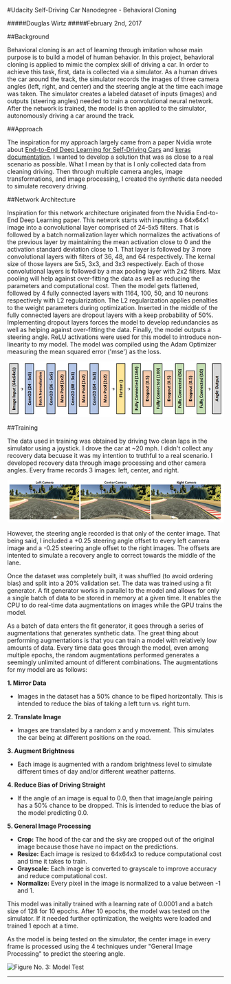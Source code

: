 #Udacity Self-Driving Car Nanodegree - Behavioral Cloning

#####Douglas Wirtz
#####February 2nd, 2017

##Background

Behavioral cloning is an act of learning through imitation whose main purpose is to build a model of human behavior. In this project, behavioral cloning is applied to mimic the complex skill of driving a car. In order to achieve this task, first, data is collected via a simulator. As a human drives the car around the track, the simulator records the images of three camera angles (left, right, and center) and the steering angle at the time each image was taken. The simulator creates a labeled dataset of inputs (images) and outputs (steering angles) needed to train a convolutional neural network. After the network is trained, the model is then applied to the simulator, autonomously driving a car around the track.  

##Approach

The inspiration for my approach largely came from a paper Nvidia wrote about [End-to-End Deep Learning for Self-Driving Cars](https://devblogs.nvidia.com/parallelforall/deep-learning-self-driving-cars/) and [keras documentation](https://keras.io/). I wanted to develop a solution that was as close to a real scenario as possible. What I mean by that is I only collected data from cleaning driving. Then through multiple camera angles, image transformations, and image processing, I created the synthetic data needed to simulate recovery driving.

##Network Architecture

Inspiration for this network architecture originated from the Nvidia End-to-End Deep Learning paper. This network starts with inputting a 64x64x1 image into a convolutional layer comprised of 24-5x5 filters. That is followed by a batch normalization layer which normalizes the activations of the previous layer by maintaining the mean activation close to 0 and the activation standard deviation close to 1. That layer is followed by 3 more convolutional layers with filters of 36, 48, and 64 respectively. The kernal size of those layers are 5x5, 3x3, and 3x3 respectively. Each of those convolutional layers is followed by a max pooling layer with 2x2 filters. Max pooling will help against over-fitting the data as well as reducing the parameters and computational cost. Then the model gets flattened, followed by 4 fully connected layers with 1164, 100, 50, and 10 neurons respectively with L2 regularization. The L2 regularization applies penalties to the weight parameters during optimization. Inserted in the middle of the fully connected layers are dropout layers with a keep probability of 50%. Implementing dropout layers forces the model to develop redundancies as well as helping against over-fitting the data. Finally, the model outputs a steering angle. ReLU activations were used for this model to introduce non-linearity to my model. The model was compiled using the Adam Optimizer measuring the mean squared error ('mse') as the loss.

![**Figure No. 1: Network Architecture**](Figures/NetArch.PNG)

##Training

The data used in training was obtained by driving two clean laps in the simulator using a joystick. I drove the car at ~20 mph. I didn't collect any recovery data becuase it was my intention to truthful to a real scenario. I developed recovery data through image processing and other camera angles. Every frame records 3 images: left, center, and right. 

![**Figure No. 2: Data Images**](Figures/CameraData.PNG)

However, the steering angle recorded is that only of the center image. That being said, I included a +0.25 steering angle offset to every left camera image and a -0.25 steering angle offset to the right images. The offsets are intented to simulate a recovery angle to correct towards the middle of the lane.

Once the dataset was completely built, it was shuffled (to avoid ordering bias) and split into a 20% validation set. The data was trained using a fit generator. A fit generator works in parallel to the model and allows for only a single batch of data to be stored in memory at a given time. It enables the CPU to do real-time data augmentations on images while the GPU trains the model.

As a batch of data enters the fit generator, it goes through a series of augmentations that generates synthetic data. The great thing about performing augmentations is that you can train a model with relatively low amounts of data. Every time data goes through the model, even among multiple epochs, the random augmentations performed generates a seemingly unlimited amount of different combinations. The augmentations for my model are as follows:

**1. Mirror Data**

* Images in the dataset has a 50% chance to be fliped horizontally. This is intended to reduce the bias of taking a left turn vs. right turn.

**2. Translate Image**

* Images are translated by a random x and y movement. This simulates the car being at different positions on the road.

**3. Augment Brightness**

* Each image is augmented with a random brightness level to simulate different times of day and/or different weather patterns.

**4. Reduce Bias of Driving Straight**

* If the angle of an image is equal to 0.0, then that image/angle pairing has a 50% chance to be dropped. This is intended to reduce the bias of the model predicting 0.0.

**5. General Image Processing**

* **Crop:** The hood of the car and the sky are cropped out of the original image because those have no impact on the predictions.
* **Resize:** Each image is resized to 64x64x3 to reduce computational cost and time it takes to train.
* **Grayscale:** Each image is converted to grayscale to improve accuracy and reduce computational cost.
* **Normalize:** Every pixel in the image is normalized to a value between -1 and 1.

This model was initally trained with a learning rate of 0.0001 and a batch size of 128 for 10 epochs. After 10 epochs, the model was tested on the simulator. If it needed further optimization, the weights were loaded and trained 1 epoch at a time.

As the model is being tested on the simulator, the center image in every frame is processed using the 4 techniques under "General Image Processing" to predict the steering angle.

![**Figure No. 3: Model Test**](Figures/Track_1.GIF)

***
